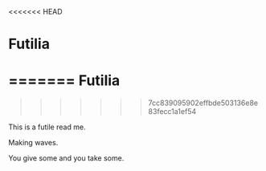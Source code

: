 <<<<<<< HEAD
# Futilia
=======
Futilia
=======
>>>>>>> 7cc839095902effbde503136e8e83fecc1a1ef54

This is a futile read me.

Making waves.

You give some and you take some.